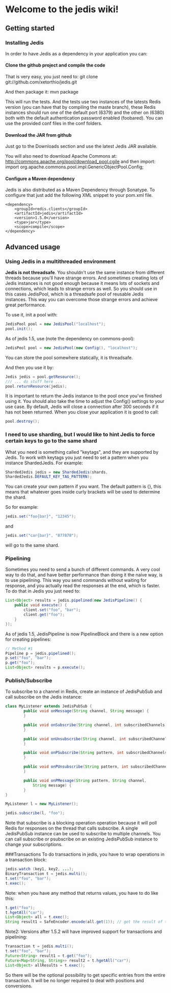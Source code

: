 # Welcome to the jedis wiki!

## Getting started

### Installing Jedis
In order to have Jedis as a dependency in your application you can:

#### Clone the github project and compile the code
That is very easy, you just need to:
    git clone git://github.com/xetorthio/jedis.git

And then package it:
    mvn package

This will run the tests. And the tests use two instances of the latests Redis version (you can have that by compiling the maste branch), these Redis instances should run one of the default port (6379) and the other on (6380) both with the default authentication password enabled (foobared). You can use the provided conf files in the conf folders.

#### Download the JAR from github
Just go to the Downloads section and use the latest Jedis JAR available.

You will also need to download Apache Commons at:
   http://commons.apache.org/pool/download_pool.cgile   and then import:
import org.apache.commons.pool.impl.GenericObjectPool.Config;

#### Configure a Maven dependency
Jedis is also distributed as a Maven Dependency through Sonatype. To configure that just add the following XML snippet to your pom.xml file.

    <dependency>
        <groupId>redis.clients</groupId>
        <artifactId>jedis</artifactId>
        <version>1.5.0</version>
        <type>jar</type>
        <scope>compile</scope>
    </dependency>

## Advanced usage

### Using Jedis in a multithreaded environment

**Jedis is not threadsafe**. You shouldn't use the same instance from different threads because you'll have strange errors. And sometimes creating lots of Jedis instances is not good enough because it means lots of sockets and connections, which leads to strange errors as well. So you should use in this cases JedisPool, which is a threadsafe pool of reusable Jedis instances. This way you can overcome those strange errors and achieve great performance.

To use it, init a pool with:

```java
JedisPool pool = new JedisPool("localhost");
pool.init();
```
As of jedis 1.5, use (note the dependency on commons-pool):
```java
JedisPool pool = new JedisPool(new Config(), "localhost");
```

You can store the pool somewhere statically, it is threadsafe.

And then you use it by:

```java
Jedis jedis = pool.getResource();
/// ... do stuff here ...
pool.returnResource(jedis);
```

It is important to return the Jedis instance to the pool once you've finished using it. You should also take the time to adjust the Config() settings to your use case. By default, Jedis will close a connection after 300 seconds if it has not been returned. When you close your application it is good to call:

```java
pool.destroy();
```

### I need to use sharding, but I would like to hint Jedis to force certain keys to go to the same shard

What you need is something called "keytags", and they are supported by Jedis.
To work with keytags you just need to set a pattern when you instance ShardedJedis.
For example:
```java
ShardedJedis jedis = new ShardedJedis(shards,
ShardedJedis.DEFAULT_KEY_TAG_PATTERN);
```
You can create your own pattern if you want. The default pattern is {}, this means that whatever goes inside curly brackets will be used to determine the shard.

So for example:
```java
jedis.set("foo{bar}", "12345");
```
and
```java
jedis.set("car{bar}", "877878");
```
will go to the same shard.

### Pipelining

Sometimes you need to send a bunch of different commands. A very cool way to do that, and have better performance than doing it the naive way, is to use pipelining. This way you send commands without waiting for response, and you actually read the responses at the end, which is faster.
To do that in Jedis you just need to:

```java
List<Object> results = jedis.pipelined(new JedisPipeline() {
    public void execute() {
        client.set("foo", "bar");
        client.get("foo");
    }
});
```

As of jedis 1.5, JedisPipeline is now PipelineBlock and there is a new option for creating pipelines:

```java
// Method #1
Pipeline p = jedis.pipelined();
p.set("foo", "bar");
p.get("foo");
List<Object> results = p.execute();
```

### Publish/Subscribe

To subscribe to a channel in Redis, create an instance of JedisPubSub and call subscribe on the Jedis instance:

```java
class MyListener extends JedisPubSub {
        public void onMessage(String channel, String message) {
        }

        public void onSubscribe(String channel, int subscribedChannels) {
        }

        public void onUnsubscribe(String channel, int subscribedChannels) {
        }

        public void onPSubscribe(String pattern, int subscribedChannels) {
        }

        public void onPUnsubscribe(String pattern, int subscribedChannels) {
        }

        public void onPMessage(String pattern, String channel,
            String message) {
        }
}

MyListener l = new MyListener();

jedis.subscribe(l, "foo");
```
Note that subscribe is a blocking operation operation because it will poll Redis for responses on the thread that calls subscribe.  A single JedisPubSub instance can be used to subscribe to multiple channels.  You can call subscribe or psubscribe on an existing JedisPubSub instance to change your subscriptions.

###Transactions
To do transactions in jedis, you have to wrap operations in a transaction block:

```java
jedis.watch (key1, key2, ...);
BinaryTransaction t = jedis.multi();
t.set("foo", "bar");
t.exec();
```


Note: when you have any method that returns values, you have to do like this:

```java
t.get("foo");
t.hgetAll("car");
List<Object> all = t.exec();
String result1 = SafeEncoder.encode(all.get(1)); // get the result of the first get in the transaction.
```


Note2: Versions after 1.5.2 will have improved support for transactions and pipelining:

```java
Transaction t = jedis.multi();
t.set("foo", "bar");
Future<String> result1 = t.get("foo");
Future<Map<String, String>> result2 = t.hgetAll("car");
List<Object> allResults = t.exec();
```
So there will be the optional possibility to get specific entries from the entire transaction. It will be no longer required to deal with positions and conversions.


